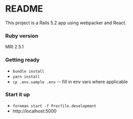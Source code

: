 # README

This project is a Rails 5.2 app using webpacker and React.

### Ruby version

MRI 2.5.1

### Getting ready

- `bundle install`
- `yarn install`
- `cp .env.sample .env` -- fill in env vars where applicable

### Start it up

- `foreman start -f Procfile.development`
- http://localhost:5000
